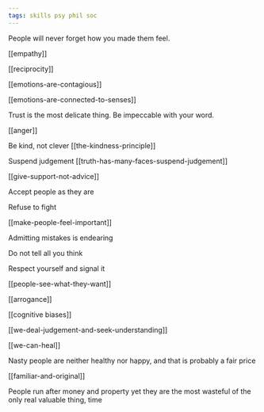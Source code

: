 ```yaml
---
tags: skills psy phil soc
---
```



People will never forget how you made them feel.

[[empathy]]

[[reciprocity]]

[[emotions-are-contagious]]

[[emotions-are-connected-to-senses]]

Trust is the most delicate thing. Be impeccable with your word.

[[anger]]

Be kind, not clever [[the-kindness-principle]]

Suspend judgement [[truth-has-many-faces-suspend-judgement]]

[[give-support-not-advice]]

Accept people as they are 

Refuse to fight 

[[make-people-feel-important]]

Admitting mistakes is endearing 

Do not tell all you think 

Respect yourself and signal it 

[[people-see-what-they-want]]

[[arrogance]]

[[cognitive biases]]

[[we-deal-judgement-and-seek-understanding]]

[[we-can-heal]]


Nasty people are neither healthy nor happy, and that is probably a fair price 

[[familiar-and-original]]


People run after money and property yet they are the most wasteful of the only real valuable thing, time